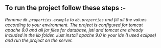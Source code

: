 ## To run the project follow these steps :-

_Rename `db.properties.example` to `db.properties` and fill all the values according to your environment._
_The project is configured for tomcat apache 9.0 and all jar files for database, jstl and tomcat are already included in the lib folder._
_Just install apache 9.0 in your ide (I used eclipse) and run the project on the server._
